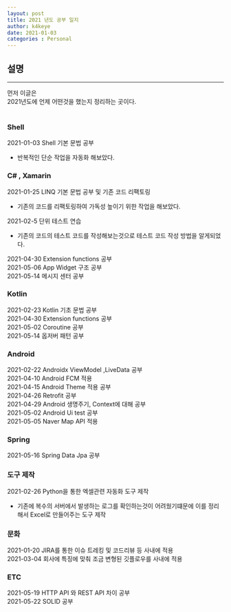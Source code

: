 ```yaml
---
layout: post
title: 2021 년도 공부 일지
author: k4keye
date: 2021-01-03
categories : Personal
---
```


## 설명
___
먼저 이글은<br/>
2021년도에 언제 어떤것을 했는지 정리하는 곳이다.<br/><br/>


### Shell
2021-01-03 Shell 기본 문법 공부
 - 반복적인 단순 작업을 자동화 해보았다.

### C# , Xamarin
2021-01-25 LINQ 기본 문법 공부 및 기존 코드 리팩토링
 - 기존의 코드를 리팩토링하여 가독성 높이기 위한 작업을 해보았다.

2021-02-5 단위 테스트 연습
 - 기존의 코드의 테스트 코드를 작성해보는것으로 테스트 코드 작성 방법을 알게되었다.

2021-04-30 Extension functions 공부 <br/>
2021-05-06 App Widget 구조 공부<br/>
2021-05-14 메시지 센터 공부<br/>


### Kotlin
2021-02-23 Kotlin 기초 문법 공부 <br/>
2021-04-30 Extension functions 공부 <br/>
2021-05-02 Coroutine 공부 <br/>
2021-05-14 옵저버 패턴 공부<br/>

### Android 
2021-02-22 Androidx ViewModel ,LiveData 공부<br/>
2021-04-10 Android FCM 적용<br/>
2021-04-15 Android Theme 적용 공부<br/>
2021-04-26 Retrofit 공부<br/>
2021-04-29 Android 생명주기, Context에 대해 공부<br/>
2021-05-02 Android Ui test 공부<br/>
2021-05-05 Naver Map API 적용<br/>

### Spring
2021-05-16 Spring Data Jpa 공부

### 도구 제작
2021-02-26 Python을 통한 엑셀관련 자동화 도구 제작
 - 기존에 복수의 서버에서 발생하는 로그를 확인하는것이 어려웠기떄문에 이를 정리해서 Excel로 만들어주는 도구 제작


### 문화
2021-01-20 JIRA를 통한 이슈 트레킹 및 코드리뷰 등 사내에 적용<br/>
2021-03-04 회사에 특징에 맞춰 조금 변형된 깃플로우를 사내에 적용<br/>

### ETC
2021-05-19 HTTP API 와 REST API 차이 공부 <br/>
2021-05-22 SOLID 공부 <br/>
